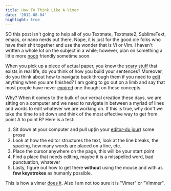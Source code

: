 ```yaml
---
title: How To Think Like A Vimer
date: '2012-08-04'
highlight: true
---
```


SO this post isn't going to help all of you Textmate, Textmate2,
SublimeText, emacs, or nano nerds out there. Nope, it is just for the
good ole folks who have their shit together and use the wonder that is
Vi or Vim. I haven't written a whole lot on the subject in a while;
however, plan on something a little more [noob][1] friendly sometime soon.

When you pick up a piece of actual paper, you know the [scary stuff][2]
that exists in real life, do you think of how you build your sentences?
Moreover, do you think about how to navigate back through them if you
need to [edit][3] anything when you are finished? I am going to go out
on a limb and say that most people have never [expired][4] one thought
on these concepts.

Why? When it comes to the bulk of our verbal creation these days, we are sitting on
a computer and we need to navigate in between a myriad of
lines and words to edit whatever we are working on. If this is true, why
don't we take the time to sit down and think of the most effective way
to get from point A to point B? Here is a test:

1. Sit down at your computer and pull up(in your [editor-du jour][5])
   some prose
1. Look at how the editor structures the text, look at the line breaks,
   the spacing, how many words are placed on a line, etc.
1. Place the cursor anywhere on the page, this will be your start point
1. Find a place that needs editing, maybe it is a misspelled word, bad
   punctuation, whatever
1. Lasty, figure out how to get there __without__ using the mouse and
   with as __few keystrokes__ as humanly possible.

This is how a vimer [does it][6]. Also I am not too sure it is "Vimer"
or "Vimmer".

[1]: http://picturesofpeoplescanningqrcodes.tumblr.com/
[2]: http://www.inhabitots.com/wp-content/uploads/2008/09/halloween1.jpg
[3]: http://sale.images.woot.com/Illiterate_RainbowjiuDetail.png
[4]: http://3.bp.blogspot.com/-oByir_N-0rI/Tkaq3pX44_I/AAAAAAAAk-I/QJBS12_973o/s640/Marcus.png
[5]: http://www.vim.org/
[6]: http://cdn.quotesnsayings.net/wp-content/uploads/2012/01/Finding-Out-That-Someone-Does-The.png
